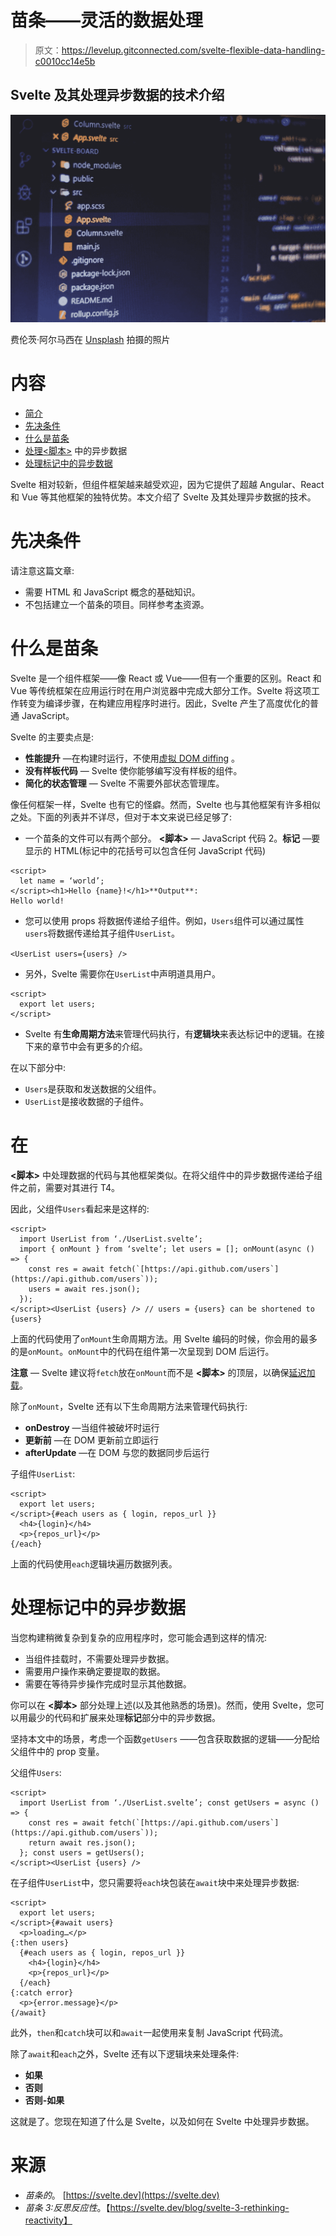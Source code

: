 # 苗条——灵活的数据处理

> 原文：<https://levelup.gitconnected.com/svelte-flexible-data-handling-c0010cc14e5b>

## Svelte 及其处理异步数据的技术介绍

![](img/9738f4405eea706588997b47f95a83e4.png)

费伦茨·阿尔马西在 [Unsplash](https://unsplash.com?utm_source=medium&utm_medium=referral) 拍摄的照片

# 内容

*   [简介](#8c1b)
*   [先决条件](#1c4e)
*   [什么是苗条](#2bb0)
*   [处理<脚本>](#e01a) 中的异步数据
*   [处理标记中的异步数据](#1e05)

Svelte 相对较新，但组件框架越来越受欢迎，因为它提供了超越 Angular、React 和 Vue 等其他框架的独特优势。本文介绍了 Svelte 及其处理异步数据的技术。

# 先决条件

请注意这篇文章:

*   需要 HTML 和 JavaScript 概念的基础知识。
*   不包括建立一个苗条的项目。同样参考[本](https://svelte.dev/blog/the-easiest-way-to-get-started)资源。

# 什么是苗条

Svelte 是一个组件框架——像 React 或 Vue——但有一个重要的区别。React 和 Vue 等传统框架在应用运行时在用户浏览器中完成大部分工作。Svelte 将这项工作转变为编译步骤，在构建应用程序时进行。因此，Svelte 产生了高度优化的普通 JavaScript。

Svelte 的主要卖点是:

*   **性能提升** —在构建时运行，不使用[虚拟 DOM diffing](https://reactjs.org/docs/reconciliation.html) 。
*   **没有样板代码** — Svelte 使你能够编写没有样板的组件。
*   **简化的状态管理** — Svelte 不需要外部状态管理库。

像任何框架一样，Svelte 也有它的怪癖。然而，Svelte 也与其他框架有许多相似之处。下面的列表并不详尽，但对于本文来说已经足够了:

*   一个苗条的文件可以有两个部分。 **<脚本>** — JavaScript 代码
    2。**标记** —要显示的 HTML(标记中的花括号可以包含任何
    JavaScript 代码)

```
<script>
  let name = ‘world’;
</script><h1>Hello {name}!</h1>**Output**:
Hello world!
```

*   您可以使用 props 将数据传递给子组件。例如，`Users`组件可以通过属性`users`将数据传递给其子组件`UserList`。

`<UserList users={users} />`

*   另外，Svelte 需要你在`UserList`中声明道具用户。

```
<script>
  export let users;
</script>
```

*   Svelte 有**生命周期方法**来管理代码执行，有**逻辑块**来表达标记中的逻辑。在接下来的章节中会有更多的介绍。

在以下部分中:

*   `Users`是获取和发送数据的父组件。
*   `UserList`是接收数据的子组件。

# 在

**<脚本>** 中处理数据的代码与其他框架类似。在将父组件中的异步数据传递给子组件之前，需要对其进行 T4。

因此，父组件`Users`看起来是这样的:

```
<script>
  import UserList from ‘./UserList.svelte’;
  import { onMount } from ‘svelte’; let users = []; onMount(async () => {
    const res = await fetch(`[https://api.github.com/users`](https://api.github.com/users`));
    users = await res.json();
  });
</script><UserList {users} /> // users = {users} can be shortened to {users}
```

上面的代码使用了`onMount`生命周期方法。用 Svelte 编码的时候，你会用的最多的是`onMount`。`onMount`中的代码在组件第一次呈现到 DOM 后运行。

**注意** — Svelte 建议将`fetch`放在`onMount`而不是 **<脚本>** 的顶层，以确保[延迟加载](https://developer.mozilla.org/en-US/docs/Web/Performance/Lazy_loading)。

除了`onMount`，Svelte 还有以下生命周期方法来管理代码执行:

*   **onDestroy** —当组件被破坏时运行
*   **更新前** —在 DOM 更新前立即运行
*   **afterUpdate** —在 DOM 与您的数据同步后运行

子组件`UserList`:

```
<script>
  export let users;
</script>{#each users as { login, repos_url }}
  <h4>{login}</h4>
  <p>{repos_url}</p>
{/each}
```

上面的代码使用`each`逻辑块遍历数据列表。

# 处理标记中的异步数据

当您构建稍微复杂到复杂的应用程序时，您可能会遇到这样的情况:

*   当组件挂载时，不需要处理异步数据。
*   需要用户操作来确定要提取的数据。
*   需要在等待异步操作完成时显示其他数据。

你可以在 **<脚本>** 部分处理上述(以及其他熟悉的场景)。然而，使用 Svelte，您可以用最少的代码和扩展来处理**标记**部分中的异步数据。

坚持本文中的场景，考虑一个函数`getUsers` ——包含获取数据的逻辑——分配给父组件中的 prop 变量。

父组件`Users`:

```
<script>
  import UserList from ‘./UserList.svelte’; const getUsers = async () => {
    const res = await fetch(`[https://api.github.com/users`](https://api.github.com/users`));
    return await res.json();
  }; const users = getUsers();
</script><UserList {users} />
```

在子组件`UserList`中，您只需要将`each`块包装在`await`块中来处理异步数据:

```
<script>
  export let users;
</script>{#await users}
  <p>loading…</p>
{:then users}
  {#each users as { login, repos_url }}
    <h4>{login}</h4>
    <p>{repos_url}</p>
  {/each}
{:catch error}
  <p>{error.message}</p>
{/await}
```

此外，`then`和`catch`块可以和`await`一起使用来复制 JavaScript 代码流。

除了`await`和`each`之外，Svelte 还有以下逻辑块来处理条件:

*   **如果**
*   **否则**
*   **否则-如果**

这就是了。您现在知道了什么是 Svelte，以及如何在 Svelte 中处理异步数据。

# 来源

*   *苗条的*。 [https://svelte.dev](https://svelte.dev)
*   *苗条 3:反思反应性*。【https://svelte.dev/blog/svelte-3-rethinking-reactivity】